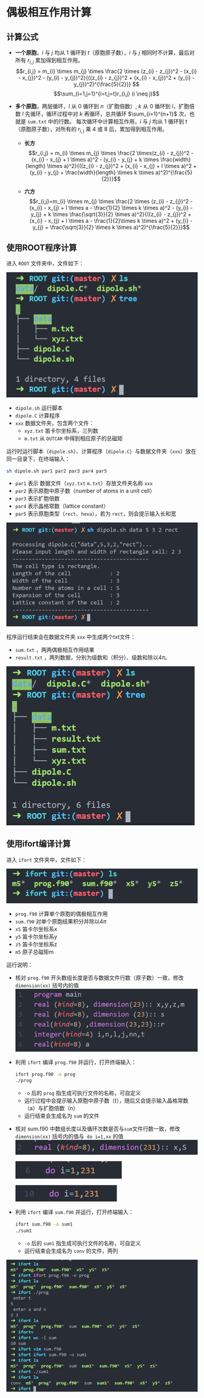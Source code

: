 # 偶极相互作用计算

## 计算公式
- **一个原胞**，$i$ 与 $j$ 均从 $1$ 循环到 $t$（原胞原子数），$i$ 与 $j$ 相同时不计算，最后对所有 $r_{i,j}$ 累加得到相互作用。
$$r_{i,j} = m_{i} \times m_{j} \times \frac{2 \times (z_{i} - z_{j})^2 - (x_{i} - x_{j})^2 - (y_{i} - y_{j})^2}{((z_{i} - z_{j})^2 + (x_{i} - x_{j})^2 + (y_{i} - y_{j})^2)^{\frac{5}{2}}} $$
$$\sum_{i=1,j=1}^{i=t,j=t}r_{i,j} (i \neq j)$$

- **多个原胞**，两层循环，$l$ 从 $0$ 循环到 $n$（扩胞倍数）, $k$ 从 $0$ 循环到 $l$，扩胞倍数 $l$ 先循环，循环过程中对 $k$ 再循环，总共循环 $\sum_{i=1}^{n+1}$ 次，也就是 `sum.txt` 中的行数。
每次循环中计算相互作用，$i$ 与 $j$ 均从 $1$ 循环到 $t$（原胞原子数），对所有的 $r_{i,j}$ 乘 $4$ 或 $8$ 后，累加得到相互作用。
    - **长方**
$$r_{i,j} = m_{i} \times m_{j} \times \frac{2 \times(z_{i} - z_{j})^2 - (x_{i} - x_{j} + l \times a)^2 - (y_{i} - y_{j} + k \times \frac{width}{length} \times a)^2}{((z_{i} - z_{j})^2 + (x_{i} - x_{j} + l \times a)^2 + (y_{i} - y_{j} + \frac{width}{length} \times k \times a)^2)^{\frac{5}{2}}}$$

    - **六方**
$$r_{i,j}=m_{i} \times m_{j} \times \frac{2 \times (z_{i} - z_{j})^2 - (x_{i} - x_{j} + l \times a - \frac{1}{2} \times k \times a)^2 - (y_{i} - y_{j} + k \times \frac{\sqrt{3}}{2} \times a)^2}{((z_{i} - z_{j})^2 + (x_{i} - x_{j} + l \times a - \frac{1}{2}\times k \times a)^2 + (y_{i} - y_{j} + \frac{\sqrt{3}}{2} \times k \times a)^2)^{\frac{5}{2}}}$$


## 使用ROOT程序计算
进入 `ROOT` 文件夹中，文件如下：

![](./Figure/fig1.png)

- `dipole.sh` 运行脚本
- `dipole.C` 计算程序
- `xxx` 数据文件夹，包含两个文件：
    - `xyz.txt` 笛卡尔坐标系，三列数
    - `m.txt` 从 `OUTCAR` 中得到相应原子的总磁矩

运行时运行脚本（`dipole.sh`）、计算程序（`dipole.C`）与数据文件夹（`xxx`）放在同一目录下，在终端输入：
```bash
sh dipole.sh par1 par2 par3 par4 par5 
```
- `par1` 表示 数据文件（`xyz.txt` `m.txt`）存放文件夹名称 `xxx`
- `par2` 表示原胞中原子数（number of atoms in a unit cell）
- `par3` 表示扩胞倍数
- `par4` 表示晶格常数（lattice constant）
- `par5` 表示原胞类型（`rect`、`hexa`），若为 `rect`，则会提示输入长和宽

![](./Figure/fig2.png)

程序运行结束会在数据文件夹 `xxx` 中生成两个txt文件：
- `sum.txt` ，两两偶极相互作用结果
- `result.txt` ，两列数据，分别为级数和（积分）、级数和除以4$\pi$。

![](./Figure/fig3.png)


## 使用ifort编译计算
进入 `ifort` 文件夹中，文件如下：

![](./Figure/fig4.png)

- `prog.f90` 计算单个原胞的偶极相互作用
- `sum.f90` 对单个原胞结果积分并除以4$\pi$
- `x5` 笛卡尔坐标系x
- `y5` 笛卡尔坐标系y
- `z5` 笛卡尔坐标系z
- `m5` 原子总磁矩m

运行说明：
- 核对 `prog.f90` 开头数组长度是否与数据文件行数（原子数）一致，修改 `dimension(xx)` 括号内的值 
    ![](./Figure/fig5.png)
- 利用 `ifort` 编译 `prog.f90` 并运行，打开终端输入：
    ```bash
    ifort prog.f90 -o prog
    ./prog
    ```
    - `-o` 后的 `prog` 指生成可执行文件的名称，可自定义
    - 运行过程中会提示输入原胞中原子数（t），随后又会提示输入晶格常数（a）与扩胞倍数（n）
    - 运行结束会生成名为 `sum` 的文件
- 核对 sum.f90 中数组长度以及循环次数是否与`sum`文件行数一致，修改`dimension(xx)` 括号内的值与` do i=1,xx` 的值
    ![](./Figure/fig7.png)

    ![](./Figure/fig8.png)
    
    ![](./Figure/fig9.png)
- 利用 `ifort` 编译 `sum.f90` 并运行，打开终端输入：
    ```bash
    ifort sum.f90 -o sum1
    ./sum1
    ```
    - `-o` 后的 `sum1` 指生成可执行文件的名称，可自定义
    - 运行结束会生成名为 `conv` 的文件，两列

![](./Figure/fig6.png)

